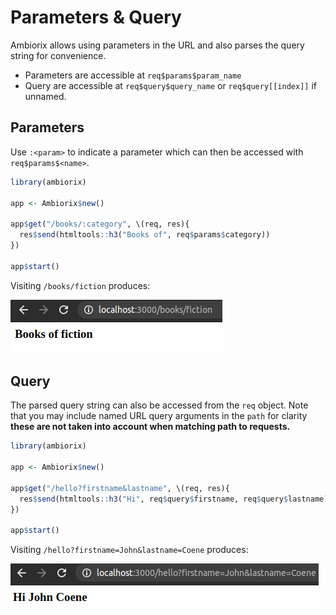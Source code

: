# Parameters & Query

Ambiorix allows using parameters in the URL and also parses the query string for convenience. 

- Parameters are accessible at `req$params$param_name`
- Query are accessible at `req$query$query_name` or `req$query[[index]]` if unnamed.

<!-- panels:start -->
<!-- div:title-panel -->

## Parameters

<!-- div:left-panel -->

Use `:<param>` to indicate a parameter which can then be accessed with `req$params$<name>`.

``` r
library(ambiorix)

app <- Ambiorix$new()

app$get("/books/:category", \(req, res){
  res$send(htmltools::h3("Books of", req$params$category))
})

app$start()
```

<!-- div:right-panel -->

Visiting `/books/fiction` produces:

![](../_assets/parameters.png)

<!-- panels:end -->


<!-- panels:start -->
<!-- div:title-panel -->

## Query

<!-- div:left-panel -->

The parsed query string can also be accessed from the `req` object. Note that you may include named URL query arguments in the `path` for clarity __these are not taken into account when matching path to requests.__

``` r
library(ambiorix)

app <- Ambiorix$new()

app$get("/hello?firstname&lastname", \(req, res){
  res$send(htmltools::h3("Hi", req$query$firstname, req$query$lastname))
})

app$start()
```

<!-- div:right-panel -->

Visiting `/hello?firstname=John&lastname=Coene` produces:

![](../_assets/query.png)

<!-- panels:end -->


